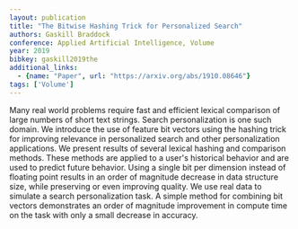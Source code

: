 ```yaml
---
layout: publication
title: "The Bitwise Hashing Trick for Personalized Search"
authors: Gaskill Braddock
conference: Applied Artificial Intelligence, Volume
year: 2019
bibkey: gaskill2019the
additional_links:
  - {name: "Paper", url: "https://arxiv.org/abs/1910.08646"}
tags: ['Volume']
---
```

Many real world problems require fast and efficient lexical comparison of large
numbers of short text strings. Search personalization is one such domain. We
introduce the use of feature bit vectors using the hashing trick for improving
relevance in personalized search and other personalization applications. We
present results of several lexical hashing and comparison methods. These methods
are applied to a user's historical behavior and are used to predict future
behavior. Using a single bit per dimension instead of floating point results in
an order of magnitude decrease in data structure size, while preserving or even
improving quality. We use real data to simulate a search personalization task. A
simple method for combining bit vectors demonstrates an order of magnitude
improvement in compute time on the task with only a small decrease in accuracy.
